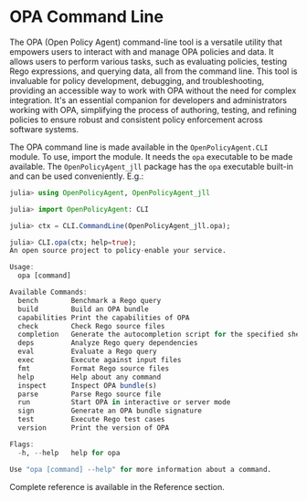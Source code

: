 # OPA Command Line

The OPA (Open Policy Agent) command-line tool is a versatile utility that empowers users to interact with and manage OPA policies and data. It allows users to perform various tasks, such as evaluating policies, testing Rego expressions, and querying data, all from the command line. This tool is invaluable for policy development, debugging, and troubleshooting, providing an accessible way to work with OPA without the need for complex integration. It's an essential companion for developers and administrators working with OPA, simplifying the process of authoring, testing, and refining policies to ensure robust and consistent policy enforcement across software systems.

The OPA command line is made available in the `OpenPolicyAgent.CLI` module. To use, import the module. It needs the `opa` executable to be made available. The `OpenPolicyAgent_jll` package has the `opa` executable built-in and can be used conveniently. E.g.:

```julia
julia> using OpenPolicyAgent, OpenPolicyAgent_jll

julia> import OpenPolicyAgent: CLI

julia> ctx = CLI.CommandLine(OpenPolicyAgent_jll.opa);

julia> CLI.opa(ctx; help=true);
An open source project to policy-enable your service.

Usage:
  opa [command]

Available Commands:
  bench        Benchmark a Rego query
  build        Build an OPA bundle
  capabilities Print the capabilities of OPA
  check        Check Rego source files
  completion   Generate the autocompletion script for the specified shell
  deps         Analyze Rego query dependencies
  eval         Evaluate a Rego query
  exec         Execute against input files
  fmt          Format Rego source files
  help         Help about any command
  inspect      Inspect OPA bundle(s)
  parse        Parse Rego source file
  run          Start OPA in interactive or server mode
  sign         Generate an OPA bundle signature
  test         Execute Rego test cases
  version      Print the version of OPA

Flags:
  -h, --help   help for opa

Use "opa [command] --help" for more information about a command.
```

Complete reference is available in the Reference section.